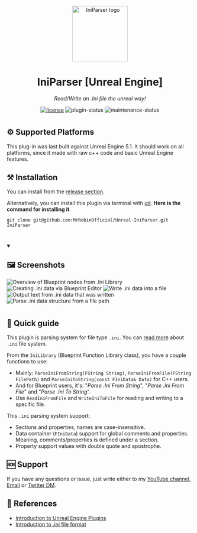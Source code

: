 <!-- markdownlint-disable-next-line -->
<p align="center">
  <a href="#" rel="noopener" target="_blank"><img width="150" src="/Resources/Icon128.png" alt="IniParser logo"></a>
</p>

<h1 align="center">IniParser [Unreal Engine]</h1>

<div align="center">

*Read/Write an .Ini file the unreal way!*
  
[![license](https://img.shields.io/badge/license-MIT-blue.svg)](https://github.com/mrrobinofficial/unreal-iniparser/blob/HEAD/LICENSE.txt)
![plugin-status](https://img.shields.io/badge/plugin_status-ready_to_use-green)
![maintenance-status](https://img.shields.io/badge/maintenance-passively--maintained-yellowgreen.svg)

</div>

#

## ⚙️ Supported Platforms
This plug-in was last built against Unreal Engine 5.1. It should work on all platforms, since it made with raw c++ code and basic Unreal Engine features.

## ⚒️ Installation

You can install from the <a href="https://github.com/MrRobinOfficial/Unreal-IniParser/releases/latest">release section</a>.

Alternatively, you can install this plugin via terminal with [*git*](https://git-scm.com/). **Here is the command for installing it**.

```console
git clone git@github.com:MrRobinOfficial/Unreal-IniParser.git IniParser
```

#

<details open> 
    <summary><h2>🖼️ Screenshots</h2></summary>
    <img src="Resources/Screenshot_01.png" alt="Overview of Blueprint nodes from .Ini Library">
    <img src="Resources/Screenshot_02.png" alt="Creating .ini data via Blueprint Editor">
    <img src="Resources/Screenshot_03.png" alt="Write .ini data into a file">
    <img src="Resources/Screenshot_04.png" alt="Output text from .ini data that was written">
    <img src="Resources/Screenshot_05.png" alt="Parse .ini data structure from a file path">
</details>

#

## 📝 Quick guide

This plugin is parsing system for file type `.ini`. You can  <a href="https://en.wikipedia.org/wiki/INI">read more</a> about `.ini` file system.

From the `IniLibrary` (Blueprint Function Library class), you have a couple functions to use:

* Mainly: `ParseIniFromString(FString String)`, `ParseIniFromFile(FString FilePath)` and `ParseIniToString(const FIniData& Data)` for C++ users.
* And for Blueprint users, it's: "*Parse .Ini From String*", "*Parse .Ini From File*" and "*Parse .Ini To String*".
* Use `ReadIniFromFile` and `WriteIniToFile` for reading and writing to a specific file.

This `.ini` parsing system support:

* Sections and properties, names are case-insensitive.
* Data container (`FIniData`) support for global comments and properties. Meaning, comments/properties is defined under a section.
* Property support values with double quote and apostrophe.

## 🆘 Support
If you have any questions or issue, just write either to my [YouTube channel](https://www.youtube.com/@mrrobinofficial), [Email](mailto:mrrobin123mail@gmail.com) or [Twitter DM](https://twitter.com/MrRobinOfficial).

## 🔗 References
- [Introduction to Unreal Engine Plugins](https://docs.unrealengine.com/5.0/en-US/plugins-in-unreal-engine/)
- [Introduction to .ini file format](https://en.wikipedia.org/wiki/INI_file)
